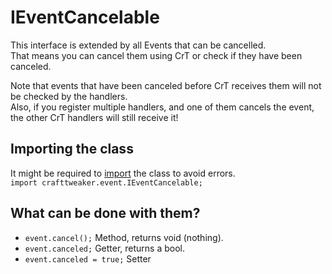 # IEventCancelable

This interface is extended by all Events that can be cancelled.  
That means you can cancel them using CrT or check if they have been canceled.

Note that events that have been canceled before CrT receives them will not be checked by the handlers.  
Also, if you register multiple handlers, and one of them cancels the event, the other CrT handlers will still receive it!

## Importing the class
It might be required to [import](/AdvancedFunctions/Import) the class to avoid errors.  
`import crafttweaker.event.IEventCancelable;`

## What can be done with them?

- `event.cancel();` Method, returns void (nothing).
- `event.canceled;` Getter, returns a bool.
- `event.canceled = true;` Setter